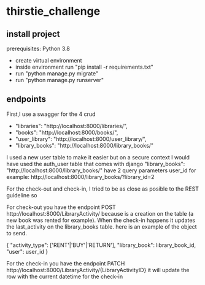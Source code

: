 # thirstie_challenge
## install project
prerequisites: Python 3.8
* create virtual environment
* inside environment run "pip install -r requirements.txt"
* run "python manage.py migrate"
* run "python manage.py runserver"
## endpoints
First,I use a swagger for the 4 crud 
*    "libraries": "http://localhost:8000/libraries/",
*    "books": "http://localhost:8000/books/",
*    "user_library": "http://localhost:8000/user_library/",
*    "library_books": "http://localhost:8000/library_books/"  

I used a new user table to make it easier but on a secure context I would have used  the auth_user table that comes with django 
"library_books": "http://localhost:8000/library_books/"  have 2 query parameters user_id 
for example: http://localhost:8000/library_books/?library_id=2

For the check-out and check-in, I tried to be as close as posible to the REST guideline so  

For check-out you have the endpoint POST http://localhost:8000/LibraryActivity/ because is a creation on the table (a new book was rented for example). 
When the check-in happens it updates the last_activity on the library_books table. 
here is an example of the object to send.  

{
	    	"activity_type": ['RENT'|'BUY'|'RETURN'],
        "library_book":  library_book_id,
        "user": user_id
}

   
  
For the check-in you have the endpoint PATCH http://localhost:8000/LibraryActivity/{LibraryActivityID} it will update the row with the current datetime for the check-in 

